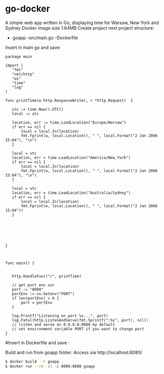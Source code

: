 # go-docker

A simple web app written in Go, displaying time for Warsaw, New York and Sydney
Docker image size 1.64MB
Create project next project structure:
- goapp
 -src/main.go
 -Dockerfile
 
 Insert in main go and save:
 ```
 package main

import (
	"fmt"
	"net/http"
	"os"
	"time"
	"log"
)

func printTime(w http.ResponseWriter, r *http.Request)  {

    utc := time.Now().UTC()
    local := utc
	
    location, err := time.LoadLocation("Europe/Warsaw")
    if err == nil {
        local = local.In(location)
        fmt.Fprint(w, local.Location(), " ", local.Format("2 Jan 2006 15:04"), "\n")
    }
    
    local = utc
    location, err = time.LoadLocation("America/New_York")
    if err == nil {
        local = local.In(location)
        fmt.Fprint(w, local.Location(), " ", local.Format("2 Jan 2006 15:04"), "\n")
    }
    
    local = utc	
    location, err = time.LoadLocation("Australia/Sydney")
    if err == nil {
        local = local.In(location)
        fmt.Fprint(w, local.Location(), " ", local.Format("2 Jan 2006 15:04"))
    }
	
      
	
    
 
    
}



func main() {
  
  
	http.HandleFunc("/", printTime)

	// get port env var
	port := "8080"
	portEnv := os.Getenv("PORT")
	if len(portEnv) > 0 {
		port = portEnv
	}

	log.Printf("Listening on port %s...", port)
	log.Fatal(http.ListenAndServe(fmt.Sprintf(":%s", port), nil))
	// listen and serve on 0.0.0.0:8080 by default
	// set environment variable PORT if you want to change port
}
 ```
#Insert in Dockerfile and save :

Build and run from goapp folder:
Access via http://localhost:8080/
```bash
$ docker build  -t goapp .
$ docker run --rm -it -p 8080:8080 goapp
```


